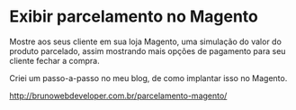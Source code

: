 Exibir parcelamento no Magento
====================

Mostre aos seus cliente em sua loja Magento, uma simulação do valor do produto parcelado, assim mostrando mais opções de pagamento para seu cliente fechar a compra.

Criei um passo-a-passo no meu blog, de como implantar isso no Magento.

http://brunowebdeveloper.com.br/parcelamento-magento/
